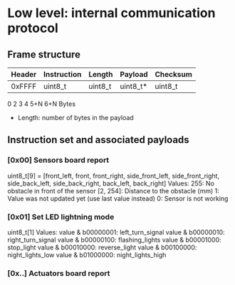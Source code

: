 # Low level: internal communication protocol

## Frame structure

| Header | Instruction | Length | Payload | Checksum |
|--------|-------------|--------|---------|----------|
| 0xFFFF |   uint8_t   | uint8_t| uint8_t*|  uint8_t |
0        2             3        4        5+N        6+N    Bytes

* Length: number of bytes in the payload

## Instruction set and associated payloads

### [0x00] Sensors board report
uint8_t[9] = [front_left, front, front_right, side_front_left, side_front_right, side_back_left, side_back_right, back_left, back_right]
Values:
255: No obstacle in front of the sensor
[2, 254]: Distance to the obstacle (mm)
1: Value was not updated yet (use last value instead)
0: Sensor is not working

### [0x01] Set LED lightning mode
uint8_t[1]
Values:
value & b00000001: left_turn_signal
value & b00000010: right_turn_signal
value & b00000100: flashing_lights
value & b00001000: stop_light
value & b00010000: reverse_light
value & b00100000: night_lights_low
value & b01000000: night_lights_high

### [0x..] Actuators board report

